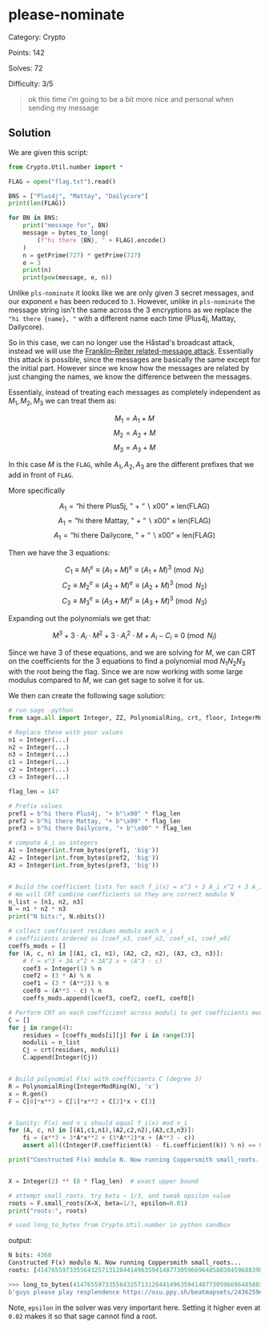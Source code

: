 # please-nominate

Category: Crypto

Points: 142

Solves: 72

Difficulty: 3/5

>ok this time i'm going to be a bit more nice and personal when sending my message


## Solution

We are given this script:

```py
from Crypto.Util.number import *

FLAG = open("flag.txt").read()

BNS = ["Plus4j", "Mattay", "Dailycore"]
print(len(FLAG))

for BN in BNS:
    print("message for", BN)
    message = bytes_to_long(
        (f"hi there {BN}, " + FLAG).encode()
    )
    n = getPrime(727) * getPrime(727)
    e = 3
    print(n)
    print(pow(message, e, n))
```

Unlike `pls-nominate` it looks like we are only given 3 secret messages, and our exponent `e` has been reduced to `3`. However, unlike in `pls-nominate` the message string isn't the same across the 3 encryptions as we replace the `"hi there {name}, "` with a different name each time (Plus4j, Mattay, Dailycore).

So in this case, we can no longer use the Håstad's broadcast attack, instead we will use the [Franklin–Reiter related-message attack](https://en.wikipedia.org/wiki/Coppersmith%27s_attack#Franklin%E2%80%93Reiter_related-message_attack). Essentially this attack is possible, since the messages are basically the same except for the initial part. However since we know how the messages are related by just changing the names, we know the difference between the messages.

Essentialy, instead of treating each messages as completely independent as $M_1, M_2, M_3$ we can treat them as:

$$M_1 = A_1+M$$
$$M_2 = A_2+M$$
$$M_3 = A_3+M$$

In this case $M$ is the `FLAG`, while $A_1,A_2,A_3$ are the different prefixes that we add in front of `FLAG`.

More specifically 

$$A_1 = \text{``hi there Plus5j, " + ``$\backslash$x00"} \times \text{len(FLAG)}$$
$$A_1 = \text{``hi there Mattay, " + ``$\backslash$x00"} \times \text{len(FLAG)}$$
$$A_1 = \text{``hi there Dailycore, " + ``$\backslash$x00"} \times \text{len(FLAG)}$$

Then we have the 3 equations:

$$ C_1 \equiv M_1^e \equiv (A_1+M)^e \equiv(A_1+M)^3 \pmod{N_1} $$
$$ C_2 \equiv M_2^e \equiv (A_2+M)^e \equiv(A_2+M)^3 \pmod{N_2} $$
$$ C_3 \equiv M_3^e \equiv (A_3+M)^e \equiv(A_3+M)^3 \pmod{N_3} $$

Expanding out the polynomials we get that:

$$M^3+3 \cdot A_i \cdot M^2 + 3 \cdot A_i^2 \cdot M + A_i - C_i \equiv 0 \pmod{N_i}$$


Since we have 3 of these equations, and we are solving for $M$, we can CRT on the coefficients for the 3 equations to find a polynomial mod $N_1N_2N_3$ with the root being the flag. Since we are now working with some large modulus compared to $M$, we can get sage to solve it for us.

We then can create the following sage solution:


```py
# run sage -python
from sage.all import Integer, ZZ, PolynomialRing, crt, floor, IntegerModRing

# Replace these with your values 
n1 = Integer(...)
n2 = Integer(...)
n3 = Integer(...)
c1 = Integer(...)
c2 = Integer(...)
c3 = Integer(...)

flag_len = 147 

# Prefix values
pref1 = b"hi there Plus4j, "+ b"\x00" * flag_len
pref2 = b"hi there Mattay, "+ b"\x00" * flag_len
pref3 = b"hi there Dailycore, "+ b"\x00" * flag_len

# compute A_i as integers
A1 = Integer(int.from_bytes(pref1, 'big'))
A2 = Integer(int.from_bytes(pref2, 'big'))
A3 = Integer(int.from_bytes(pref3, 'big'))


# Build the coefficient lists for each f_i(x) = x^3 + 3 A_i x^2 + 3 A_i^2 x + (A_i^3 - c_i)
# We will CRT combine coefficients so they are correct modulo N
n_list = [n1, n2, n3]
N = n1 * n2 * n3
print("N bits:", N.nbits())

# collect coefficient residues modulo each n_i
# coefficients ordered as [coef_x3, coef_x2, coef_x1, coef_x0]
coeffs_mods = []
for (A, c, n) in [(A1, c1, n1), (A2, c2, n2), (A3, c3, n3)]:
    # f = x^3 + 3A x^2 + 3A^2 x + (A^3 - c)
    coef3 = Integer(1) % n
    coef2 = (3 * A) % n
    coef1 = (3 * (A**2)) % n
    coef0 = (A**3 - c) % n
    coeffs_mods.append([coef3, coef2, coef1, coef0])

# Perform CRT on each coefficient across moduli to get coefficients modulo N
C = []
for j in range(4):
    residues = [coeffs_mods[i][j] for i in range(3)]
    modulii = n_list
    Cj = crt(residues, modulii) 
    C.append(Integer(Cj))


# Build polynomial F(x) with coefficients C (degree 3)
R = PolynomialRing(IntegerModRing(N), 'x')
x = R.gen()
F = C[0]*x**3 + C[1]*x**2 + C[2]*x + C[3]


# Sanity: F(x) mod n_i should equal f_i(x) mod n_i
for (A, c, n) in [(A1,c1,n1),(A2,c2,n2),(A3,c3,n3)]:
    fi = (x**3 + 3*A*x**2 + (3*A**2)*x + (A**3 - c))
    assert all((Integer(F.coefficient(k) - fi.coefficient(k)) % n) == 0 for k in range(4))

print("Constructed F(x) modulo N. Now running Coppersmith small_roots...")


X = Integer(2) ** (8 * flag_len)  # exact upper bound

# attempt small_roots. try beta ~ 1/3, and tweak epsilon value
roots = F.small_roots(X=X, beta=1/3, epsilon=0.01)  
print("roots:", roots)

# used long_to_bytes from Crypto.Util.number in python sandbox
```


output:
```py
N bits: 4360
Constructed F(x) modulo N. Now running Coppersmith small_roots...
roots: [414765597335564325713128441496359414877305966964858030459688398455857076654116366633149181171065139093295118031977095186092505818217885344608787735025146445474520500176696374689993381199009150949007352617402851237269028496993633201304414809673335792565405554244415871966289328621927248123612373940163781093006891249362074566104870295069035952672662954365]
```

```py
>>> long_to_bytes(414765597335564325713128441496359414877305966964858030459688398455857076654116366633149181171065139093295118031977095186092505818217885344608787735025146445474520500176696374689993381199009150949007352617402851237269028496993633201304414809673335792565405554244415871966289328621927248123612373940163781093006891249362074566104870295069035952672662954365)
b'guys please play resplendence https://osu.ppy.sh/beatmapsets/2436259#osu/5311353 6 digit represent osu{0mg_my_m4p_f1n4lly_g0t_r4nk3d_1m_s0_h4ppy!!}'
```


Note, `epsilon` in the solver was very important here. Setting it higher even at `0.02` makes it so that sage cannot find a root.